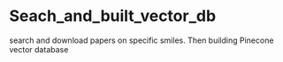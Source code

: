# Seach_and_built_vector_db
search and download papers on specific smiles. Then building Pinecone vector database
